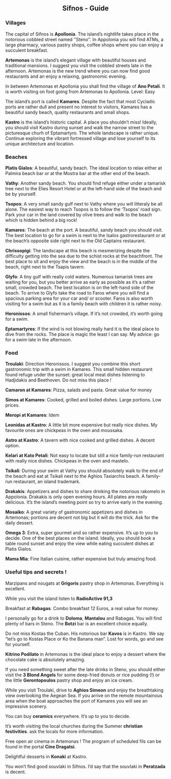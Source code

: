 <link rel="stylesheet" type="text/css" href="../style.css" />
<link href="https://fonts.googleapis.com/css?family=Roboto+Slab:300&amp;subset=greek" rel="stylesheet">
<h2 align="center">Sifnos - Guide</h2>

### Villages
 
The capital of Sifnos is **Apollonia**. The island’s nightlife takes place in the notorious cobbled street named ‘’Steno’’.  In Appolonia you will find ATMs, a large pharmacy, various pastry shops, coffee shops where you can enjoy a succulent breakfast.
 
 **Artemonas** is the island’s elegant village with beautiful houses and traditional mansions. I suggest you visit the cobbled streets late in the afternoon. Artemonas is the new trend where you can now find good restaurants and an enjoy a relaxing, gastronomic evening. 
 
In between Artemonas et Apollonia you shall find the village of **Ano Petali**. It is worth visiting on foot going from Artemonas to Apollonia. Level: Easy
 
The island’s port is called **Kamares**. Despite the fact that most Cycladic ports are rather dull and present no interest to visitors, Kamares has a beautiful sandy beach, quality restaurants and small shops. 
 
**Kastro** is the island’s historic capital. A place you shouldn’t miss! Ideally, you should visit Kastro during sunset and walk the narrow street to the picturesque churh of Eptamartyro. The whole landscape is rather unique. Continue exploring the vibrant fortressed village and lose yourself to its unique architecture and location.
 
 
### Beaches
 
**Platis Gialos**: A beautiful, sandy beach. The ideal location to relax either at 
Palmira beach bar or at the Mostra bar at the other end of the beach.
 
**Vathy**: Another sandy beach. You should find refuge either under a tamarisk tree next to the Elies Resort Hotel or at the left-hand side of the beach and be by yourself.
 
**Tsopos**: A very small sandy gulf next to Vathy where you will litteraly be all alone. The easiest way to reach Tsopos is to follow the ‘Tsopos’ road sign. Park your car in the land covered by olive trees and walk to the beach which is hidden behind a big rock!
 
**Kamares**: The beach at the port. A beautiful, sandy beach you should visit. The best location to go for a swim is next to the Isalos gastrorestaurant or at the beach’s opposite side right next to the Old Captains restaurant.
 
**Chrissopigi**: The landscape at this beach is mesmerizing despite the difficulty getting into the sea due to the schist rocks at the beachfront. The best place to sit and enjoy the view and the beach is in the middle of the beach, right next to the Tsapis tavern.
 
**Glyfo**: A tiny gulf with really cold waters. Numerous tamarisk trees are waiting for you, but you better arrive as early as possible as it’s a rather small, crowded beach. The best location is on the left-hand side of the beach. To arrive to Glyfo take the road to Faros where you will find a spacious parking area for your car and/ or scooter. Faros is also worth visiting for a swim but as it is a family beach with children it is rather noisy.
 
**Heronissos**: A small fisherman’s village. If it’s not crowded, it’s worth going for a swim.
 
**Eptamartyres**: If the wind is not blowing really hard it is the ideal place to dive from the rocks. The place is magic the least I can say. My advice: go for a swim late in the afternoon.
 
 
 
### Food
 
**Troulaki**: Direction Heronissos. I suggest you combine this short gastronomic trip with a swim in Kamares. This small hidden restaurant found refuge under the sunset: great local meat dishes listening to Hadjidakis and Beethoven. Do not miss this place !
 
**Camaron at Kamares**: Pizza, salads and pasta. Great value for money 
 
**Simos at Kamares**: Cooked, grilled and boiled dishes. Large portions. Low prices.
 
**Meropi at Kamares**: Idem
 
**Leonidas at Kastro**: A little bit more expensive but really nice dishes. My favourite ones are chickpeas in the oven and moussaka.
 
**Astro at Kastro**: A tavern with nice cooked and grilled dishes. A decent option.
 
**Kelari at Kato Petali**: Not easy to locate but still a nice family-run restaurant with really nice dishes. Chickpeas in the oven and mastelo.
 
**Tsikali**: During your swim at Vathy you should absolutely walk to the end of the beach and eat at Tsikali next to the Aghios Taxiarchis beach. A family-run restaurant, an island trademark.
 
**Drakakis**: Appetizers and dishes to share drinking the notorious rakomelo in Appolonia. Drakakis is only open evening hours. All plates are really delicious. It’s the island’s meeting point so try to arrive early in the evening. 
 
**Mosaiko**: A great variety of gastronomic appetizers and dishes in Artemonas; portions are decent not big but it will do the trick. Ask for the daily dessert. 
 
**Omega 3**: Extra, super gourmet and so rather expensive. It’s up to you to decide. One of the best places on the island. Ideally, you should book a table round sunset and enjoy the view while eating succulent dishes at Platis Gialos.
 
**Mama Mia**: Fine Italian cuisine, rather expensive but truly amazing food.
 
 
### Useful tips and secrets !
 
Marzipans and nougats at **Grigoris** pastry shop in  Artemonas. Everything is excellent.
 
While you visit the island listen to **RadioActive 91,3**
 
Breakfast at **Rabagas**. Combo breakfast 12 Euros, a real value for money. 
 
I personally go for a drink to **Doloma**, **Mantalou** and Rabagas. You will find plenty of bars in Steno. The **Botzi** bar is an excellent choice equally. 
 
Do not miss Kostas the Cuban. His notorious bar **Κavos** is in Kastro. We say “let’s go to Kostas Place or Ko the Banana man”. Lost for words, go and see for yourself. 
 
 
**Kitrino Podilato** in Artemonas is the ideal place to enjoy a dessert where the chocolate cake is absolutely amazing.
 
 
If you need something sweet after the late drinks in Steno, you should either visit the **3 Blond Angels** for some deep-fried donuts or rice pudding (!) or the little **Gerontopoulos** pastry shop and enjoy an ice cream.
 
While you visit Troulaki, drive to **Aghios Simeon** and enjoy the breathtaking view overlooking the Aegean Sea. If you arrive on the remote mountainous area when the boat approaches the port of Kamares you will see an impressive scenery.
 
You can buy **ceramics** everywhere. It’s up to you to decide. 
 
It’s worth visiting the local churches during the Summer  **christian festivities**. ask the locals for more information. 
 
 
Free open air cinema in Artemonas ! The program of scheduled fils can be found in the portal **Cine Dragatsi**.
 
Delightful desserts in  **Konaki** at Kastro. 
 
You won’t find good souvlaki in Sifnos. I’d say that the souvlaki in **Peratzada** is decent. 
